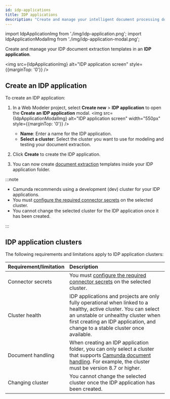 ```yaml
---
id: idp-applications
title: IDP applications
description: "Create and manage your intelligent document processing document extraction templates in an IDP application folder."
---
```


import IdpApplicationImg from './img/idp-application.png';
import IdpApplicationModalImg from './img/idp-application-modal.png';

Create and manage your IDP document extraction templates in an **IDP application**.

<img src={IdpApplicationImg} alt="IDP application screen" style={{marginTop: '0'}} />

## Create an IDP application

To create an IDP application:

1. In a Web Modeler project, select **Create new** > **IDP application** to open the **Create an IDP application** modal.
   <img src={IdpApplicationModalImg} alt="IDP application screen" width="550px" style={{marginTop: '0'}} />
   - **Name**: Enter a name for the IDP application.
   - **Select a cluster**: Select the cluster you want to use for modeling and testing your document extraction.
1. Click **Create** to create the IDP application.

1. You can now create [document extraction](idp-document-extraction.md) templates inside your IDP application folder.

<!-- 1. You can now create [document extraction](idp-document-extraction.md) and [document automation](idp-document-automation.md) projects inside your IDP application folder. -->

:::note

- Camunda recommends using a development (dev) cluster for your IDP applications.
- You must [configure the required connector secrets](idp-configuration.md#configure-idp) on the selected cluster.
- You cannot change the selected cluster for the IDP application once it has been created.

:::

## IDP application clusters

The following requirements and limitations apply to IDP application clusters:

| Requirement/limitation | Description                                                                                                                                                                                                                               |
| :--------------------- | :---------------------------------------------------------------------------------------------------------------------------------------------------------------------------------------------------------------------------------------- |
| Connector secrets      | You must [configure the required connector secrets](idp-configuration.md#configure-idp) on the selected cluster.                                                                                                                          |
| Cluster health         | IDP applications and projects are only fully operational when linked to a healthy, active cluster. You can select an unstable or unhealthy cluster when first creating an IDP application, and change to a stable cluster once available. |
| Document handling      | When creating an IDP application folder, you can only select a cluster that supports [Camunda document handling](/components/concepts/document-handling.md). For example, the cluster must be version 8.7 or higher.                      |
| Changing cluster       | You cannot change the selected cluster once the IDP application has been created.                                                                                                                                                         |
